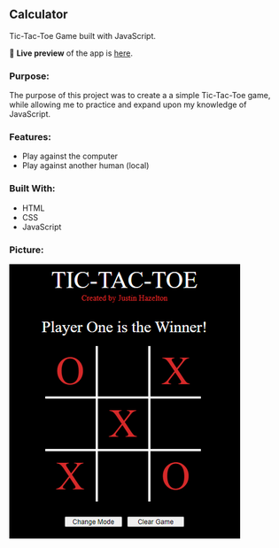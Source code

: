 ## Calculator
Tic-Tac-Toe Game built with JavaScript.

🔗 **Live preview** of the app is [here](https://j-haze.github.io/tic-tac-toe).

### Purpose: ###
The purpose of this project was to create a a simple Tic-Tac-Toe game, while allowing me to practice and expand upon my knowledge of JavaScript.

### Features: ###

* Play against the computer
* Play against another human (local)

### Built With: ###

* HTML
* CSS
* JavaScript

### Picture: ###

![Image of App](./images/ReadMe1.png)
